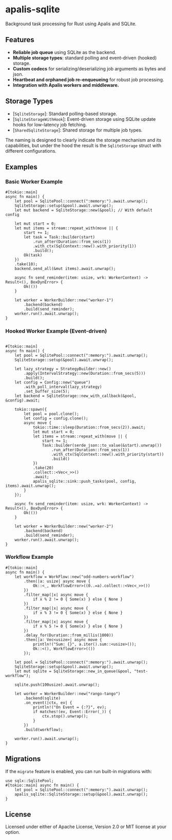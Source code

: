# apalis-sqlite

Background task processing for Rust using Apalis and SQLite.

## Features

- **Reliable job queue** using SQLite as the backend.
- **Multiple storage types**: standard polling and event-driven (hooked) storage.
- **Custom codecs** for serializing/deserializing job arguments as bytes and json.
- **Heartbeat and orphaned job re-enqueueing** for robust job processing.
- **Integration with Apalis workers and middleware.**

## Storage Types

- [`SqliteStorage`]: Standard polling-based storage.
- [`SqliteStorageWithHook`]: Event-driven storage using SQLite update hooks for low-latency job fetching.
- [`SharedSqliteStorage`]: Shared storage for multiple job types.

The naming is designed to clearly indicate the storage mechanism and its capabilities, but under the hood the result is the `SqliteStorage` struct with different configurations.

## Examples

### Basic Worker Example

```rust,no_run
#[tokio::main]
async fn main() {
    let pool = SqlitePool::connect(":memory:").await.unwrap();
    SqliteStorage::setup(&pool).await.unwrap();
    let mut backend = SqliteStorage::new(&pool); // With default config

    let mut start = 0;
    let mut items = stream::repeat_with(move || {
        start += 1;
        let task = Task::builder(start)
            .run_after(Duration::from_secs(1))
            .with_ctx(SqlContext::new().with_priority(1))
            .build();
        Ok(task)
    })
    .take(10);
    backend.send_all(&mut items).await.unwrap();

    async fn send_reminder(item: usize, wrk: WorkerContext) -> Result<(), BoxDynError> {
        Ok(())
    }

    let worker = WorkerBuilder::new("worker-1")
        .backend(backend)
        .build(send_reminder);
    worker.run().await.unwrap();
}
```

### Hooked Worker Example (Event-driven)

```rust,no_run

#[tokio::main]
async fn main() {
    let pool = SqlitePool::connect(":memory:").await.unwrap();
    SqliteStorage::setup(&pool).await.unwrap();

    let lazy_strategy = StrategyBuilder::new()
        .apply(IntervalStrategy::new(Duration::from_secs(5)))
        .build();
    let config = Config::new("queue")
        .with_poll_interval(lazy_strategy)
        .set_buffer_size(5);
    let backend = SqliteStorage::new_with_callback(&pool, &config).await;

    tokio::spawn({
        let pool = pool.clone();
        let config = config.clone();
        async move {
            tokio::time::sleep(Duration::from_secs(2)).await;
            let mut start = 0;
            let items = stream::repeat_with(move || {
                start += 1;
                Task::builder(serde_json::to_value(&start).unwrap())
                    .run_after(Duration::from_secs(1))
                    .with_ctx(SqlContext::new().with_priority(start))
                    .build()
            })
            .take(20)
            .collect::<Vec<_>>()
            .await;
            apalis_sqlite::sink::push_tasks(pool, config, items).await.unwrap();
        }
    });

    async fn send_reminder(item: usize, wrk: WorkerContext) -> Result<(), BoxDynError> {
        Ok(())
    }

    let worker = WorkerBuilder::new("worker-2")
        .backend(backend)
        .build(send_reminder);
    worker.run().await.unwrap();
}
```

### Workflow Example

```rust,no_run
#[tokio::main]
async fn main() {
    let workflow = WorkFlow::new("odd-numbers-workflow")
        .then(|a: usize| async move {
            Ok::<_, WorkflowError>((0..=a).collect::<Vec<_>>())
        })
        .filter_map(|x| async move {
            if x % 2 != 0 { Some(x) } else { None }
        })
        .filter_map(|x| async move {
            if x % 3 != 0 { Some(x) } else { None }
        })
        .filter_map(|x| async move {
            if x % 5 != 0 { Some(x) } else { None }
        })
        .delay_for(Duration::from_millis(1000))
        .then(|a: Vec<usize>| async move {
            println!("Sum: {}", a.iter().sum::<usize>());
            Ok::<(), WorkflowError>(())
        });

    let pool = SqlitePool::connect(":memory:").await.unwrap();
    SqliteStorage::setup(&pool).await.unwrap();
    let mut sqlite = SqliteStorage::new_in_queue(&pool, "test-workflow");

    sqlite.push(100usize).await.unwrap();

    let worker = WorkerBuilder::new("rango-tango")
        .backend(sqlite)
        .on_event(|ctx, ev| {
            println!("On Event = {:?}", ev);
            if matches!(ev, Event::Error(_)) {
                ctx.stop().unwrap();
            }
        })
        .build(workflow);

    worker.run().await.unwrap();
}
```

## Migrations

If the `migrate` feature is enabled, you can run built-in migrations with:

```rust,no_run
use sqlx::SqlitePool;
#[tokio::main] async fn main() {
    let pool = SqlitePool::connect(":memory:").await.unwrap();
    apalis_sqlite::SqliteStorage::setup(&pool).await.unwrap();
}
```

## License

Licensed under either of Apache License, Version 2.0 or MIT license at your option.
